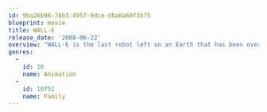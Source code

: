 ```yaml
---
id: 9ba26b98-78b3-4957-9dce-dba8a60f3b75
blueprint: movie
title: WALL·E
release_date: '2008-06-22'
overview: "WALL·E is the last robot left on an Earth that has been overrun with garbage and all humans have fled to outer space. For 700 years he has continued to try and clean up the mess, but has developed some rather interesting human-like qualities. When a ship arrives with a sleek new type of robot, WALL·E thinks he's finally found a friend and stows away on the ship when it leaves."
genres:
  -
    id: 16
    name: Animation
  -
    id: 10751
    name: Family
---
```


